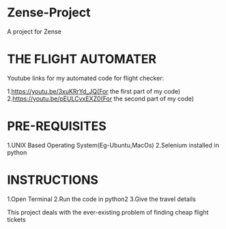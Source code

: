 # Zense-Project
A project for Zense

#                      THE FLIGHT AUTOMATER

Youtube links for my automated code for flight checker:

1.https://youtu.be/3xuKRrYd_JQ(For the first part of my code)
2.https://youtu.be/pEULCvxEXZ0(For the second part of my code)

#                     PRE-REQUISITES

1.UNIX Based Operating System(Eg-Ubuntu,MacOs)
2.Selenium installed in python

#                     INSTRUCTIONS
1.Open Terminal
2.Run the code in python2
3.Give the travel details

This project deals with the ever-existing problem of finding cheap flight tickets
